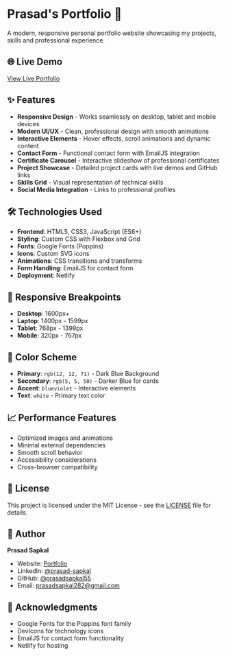 # Prasad's Portfolio 🚀

A modern, responsive personal portfolio website showcasing my projects, skills and professional experience.

## 🌐 Live Demo
[View Live Portfolio](https://prasadsapkal.netlify.app/)

## ✨ Features
- **Responsive Design** - Works seamlessly on desktop, tablet and mobile devices
- **Modern UI/UX** - Clean, professional design with smooth animations
- **Interactive Elements** - Hover effects, scroll animations and dynamic content
- **Contact Form** - Functional contact form with EmailJS integration
- **Certificate Carousel** - Interactive slideshow of professional certificates
- **Project Showcase** - Detailed project cards with live demos and GitHub links
- **Skills Grid** - Visual representation of technical skills
- **Social Media Integration** - Links to professional profiles

## 🛠️ Technologies Used
- **Frontend**: HTML5, CSS3, JavaScript (ES6+)
- **Styling**: Custom CSS with Flexbox and Grid
- **Fonts**: Google Fonts (Poppins)
- **Icons**: Custom SVG icons
- **Animations**: CSS transitions and transforms
- **Form Handling**: EmailJS for contact form
- **Deployment**: Netlify

## 📱 Responsive Breakpoints
- **Desktop**: 1600px+
- **Laptop**: 1400px - 1599px
- **Tablet**: 768px - 1399px
- **Mobile**: 320px - 767px

## 🎨 Color Scheme
- **Primary**: `rgb(12, 12, 71)` - Dark Blue Background
- **Secondary**: `rgb(5, 5, 50)` - Darker Blue for cards
- **Accent**: `blueviolet` - Interactive elements
- **Text**: `white` - Primary text color

## 📈 Performance Features
- Optimized images and animations
- Minimal external dependencies
- Smooth scroll behavior
- Accessibility considerations
- Cross-browser compatibility

## 📄 License
This project is licensed under the MIT License - see the [LICENSE](LICENSE) file for details.

## 👤 Author
**Prasad Sapkal**
- Website: [Portfolio](https://prasadsapkal.netlify.app/)
- LinkedIn: [@prasad-sapkal](https://linkedin.com/in/prasad-sapkal)
- GitHub: [@prasadsapkal55](https://github.com/prasadsapkal55)
- Email: prasadsapkal282@gmail.com

## 🙏 Acknowledgments
- Google Fonts for the Poppins font family
- DevIcons for technology icons
- EmailJS for contact form functionality
- Netlify for hosting
